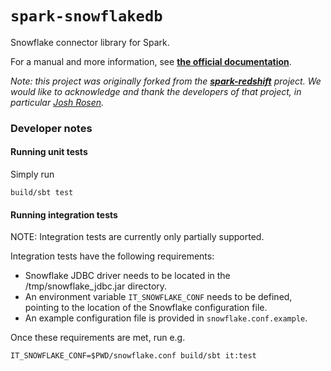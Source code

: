 # `spark-snowflakedb`

Snowflake connector library for Spark.

For a manual and more information, see 
**[the official documentation](https://docs.snowflake.net/manuals/user-guide/spark-connector.html)**.

_Note: this project was originally forked from the 
**[spark-redshift](https://github.com/databricks/spark-redshift)** project.
We would like to acknowledge and thank the developers of that project, 
in particular [Josh Rosen](https://github.com/JoshRosen)._

### Developer notes

#### Running unit tests

Simply run
  
    build/sbt test
    
#### Running integration tests

NOTE: Integration tests are currently only partially supported.

Integration tests have the following requirements:
* Snowflake JDBC driver needs to be located in the /tmp/snowflake_jdbc.jar directory.
* An environment variable `IT_SNOWFLAKE_CONF` needs to be defined,
  pointing to the location of the Snowflake configuration file.
* An example configuration file is provided in `snowflake.conf.example`.

Once these requirements are met, run e.g.
    
    IT_SNOWFLAKE_CONF=$PWD/snowflake.conf build/sbt it:test
  


